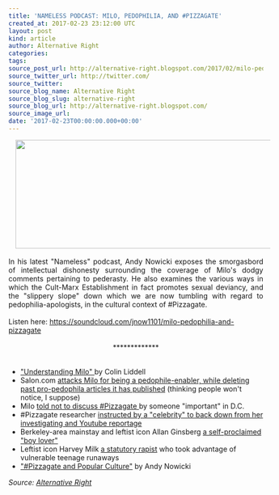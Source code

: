 ```yaml
---
title: 'NAMELESS PODCAST: MILO, PEDOPHILIA, AND #PIZZAGATE'
created_at: 2017-02-23 23:12:00 UTC
layout: post
kind: article
author: Alternative Right
categories: 
tags: 
source_post_url: http://alternative-right.blogspot.com/2017/02/milo-pedophilia-and-pizzagate-nameless.html
source_twitter_url: http://twitter.com/
source_twitter: 
source_blog_name: Alternative Right
source_blog_slug: alternative-right
source_blog_url: http://alternative-right.blogspot.com/
source_image_url: 
date: '2017-02-23T00:00:00.000+00:00'
---
```

<div class="separator" style="clear: both; text-align: center;"><a href="https://2.bp.blogspot.com/-vFSowaxteyY/WK9hZ96gT6I/AAAAAAAAC_E/C1yWJ67VW8o36gLDXxtAG6lVomMtn-daQCLcB/s1600/milo-yiannopoulos-pizzagate.jpg" imageanchor="1" style="margin-left: 1em; margin-right: 1em;"><img border="0" height="215" src="https://2.bp.blogspot.com/-vFSowaxteyY/WK9hZ96gT6I/AAAAAAAAC_E/C1yWJ67VW8o36gLDXxtAG6lVomMtn-daQCLcB/s400/milo-yiannopoulos-pizzagate.jpg" width="550" /></a></div><br /><div style="text-align: justify;">In his latest "Nameless" podcast, Andy Nowicki exposes the smorgasbord of intellectual dishonesty surrounding the coverage of Milo's dodgy comments pertaining to pederasty. He also examines the various ways in which the Cult-Marx Establishment in fact promotes sexual deviancy, and the "slippery slope" down which we are now tumbling with regard to pedophilia-apologists, in the cultural context of #Pizzagate.</div><br /><a name='more'></a>Listen here:&nbsp;<a href="https://soundcloud.com/jnow1101/milo-pedophilia-and-pizzagate">https://soundcloud.com/jnow1101/milo-pedophilia-and-pizzagate</a><br /><br /><div style="text-align: center;">*************</div><br /><ul><li><a href="http://alternative-right.blogspot.com/2017/02/understanding-milo.html">"Understanding Milo" </a>by Colin Liddell</li><li>Salon.com <a href="http://theralphretort.com/salon-removes-old-articles-tried-justify-pedophilia-2020017/">attacks Milo for being a pedophile-enabler, while deleting past pro-pedophila articles it has published</a> (thinking people won't notice, I suppose)</li><li>Milo <a href="http://www.zerohedge.com/news/2016-12-06/milo-yiannopoulos-told-not-speak-%E2%80%9Cpizzagate%E2%80%9D-during-miami-university-lecture">told not to discuss #Pizzagate </a>by someone "important" in D.C.</li><li>#Pizzagate researcher <a href="https://www.youtube.com/watch?v=8jFi-7g5KxY">instructed by a "celebrity" to back down from her investigating and Youtube reportage</a></li><li>Berkeley-area mainstay and leftist icon Allan Ginsberg <a href="https://en.wikipedia.org/wiki/North_American_Man/Boy_Love_Association">a self-proclaimed "boy lover"</a></li><li>Leftist icon Harvey Milk <a href="https://libertycounselaction.org/content/home/37288/sexual_predator_honored_with_u_s_postage_stamp">a statutory rapist</a>&nbsp;who took advantage of vulnerable teenage runaways</li><li><a href="http://alternative-right.blogspot.com/2016/12/pizzagate-and-popular-culture.html">"#Pizzagate and Popular Culture"</a> by Andy Nowicki</li></ul><img src="http://feeds.feedburner.com/~r/blogspot/SBfLZ/~4/myIigkk6vlg" height="1" width="1" alt=""/><div class="">
    <i>Source: <a href="http://alternative-right.blogspot.com/">Alternative Right</a></i>
</div>
